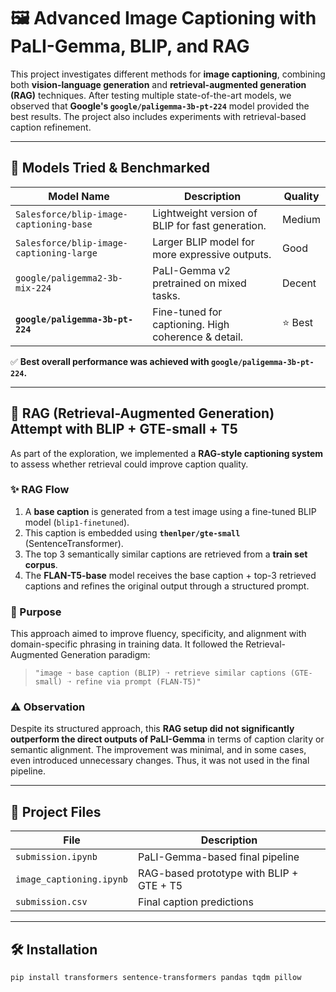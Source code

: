 # 🖼️ Advanced Image Captioning with PaLI-Gemma, BLIP, and RAG

This project investigates different methods for **image captioning**, combining both **vision-language generation** and **retrieval-augmented generation (RAG)** techniques. After testing multiple state-of-the-art models, we observed that **Google's `google/paligemma-3b-pt-224`** model provided the best results. The project also includes experiments with retrieval-based caption refinement.

---

## 🔬 Models Tried & Benchmarked

| Model Name                                 | Description                                          | Quality     |
|-------------------------------------------|------------------------------------------------------|-------------|
| `Salesforce/blip-image-captioning-base`   | Lightweight version of BLIP for fast generation.     | Medium      |
| `Salesforce/blip-image-captioning-large`  | Larger BLIP model for more expressive outputs.       | Good        |
| `google/paligemma2-3b-mix-224`            | PaLI-Gemma v2 pretrained on mixed tasks.             | Decent      |
| **`google/paligemma-3b-pt-224`**          | Fine-tuned for captioning. High coherence & detail.  | ⭐ Best      |

✅ **Best overall performance was achieved with `google/paligemma-3b-pt-224`.**

---

## 🔁 RAG (Retrieval-Augmented Generation) Attempt with BLIP + GTE-small + T5

As part of the exploration, we implemented a **RAG-style captioning system** to assess whether retrieval could improve caption quality.

### ✨ RAG Flow

1. A **base caption** is generated from a test image using a fine-tuned BLIP model (`blip1-finetuned`).
2. This caption is embedded using **`thenlper/gte-small`** (SentenceTransformer).
3. The top 3 semantically similar captions are retrieved from a **train set corpus**.
4. The **FLAN-T5-base** model receives the base caption + top-3 retrieved captions and refines the original output through a structured prompt.

### 📌 Purpose

This approach aimed to improve fluency, specificity, and alignment with domain-specific phrasing in training data. It followed the Retrieval-Augmented Generation paradigm:

> `"image ➝ base caption (BLIP) ➝ retrieve similar captions (GTE-small) ➝ refine via prompt (FLAN-T5)"`

### ⚠️ Observation

Despite its structured approach, this **RAG setup did not significantly outperform the direct outputs of PaLI-Gemma** in terms of caption clarity or semantic alignment. The improvement was minimal, and in some cases, even introduced unnecessary changes. Thus, it was not used in the final pipeline.

---

## 📂 Project Files

| File | Description |
|------|-------------|
| `submission.ipynb` | PaLI-Gemma-based final pipeline |
| `image_captioning.ipynb` | RAG-based prototype with BLIP + GTE + T5 |
| `submission.csv` | Final caption predictions |

---

## 🛠️ Installation

```bash
pip install transformers sentence-transformers pandas tqdm pillow
